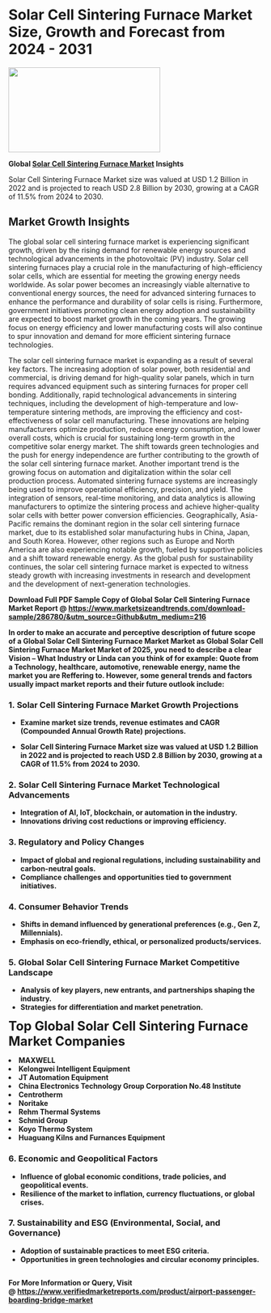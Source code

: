 <H1>Solar Cell Sintering Furnace Market Size, Growth and Forecast from 2024 - 2031</H1><img class="aligncenter size-medium wp-image-584254" src="https://thirdeyenews.in/wp-content/uploads/2024/09/Global-Market-Research-300x168.jpeg" alt="" width="300" height="168" /><p><strong>Global&nbsp;<a href="https://www.marketsizeandtrends.com/download-sample/286780/&amp;utm_source=Github&utm_medium=216">Solar Cell Sintering Furnace Market</a> Insights</strong></p><p>Solar Cell Sintering Furnace Market size was valued at USD 1.2 Billion in 2022 and is projected to reach USD 2.8 Billion by 2030, growing at a CAGR of 11.5% from 2024 to 2030.</p><p><h2>Market Growth Insights</h2> <p>The global solar cell sintering furnace market is experiencing significant growth, driven by the rising demand for renewable energy sources and technological advancements in the photovoltaic (PV) industry. Solar cell sintering furnaces play a crucial role in the manufacturing of high-efficiency solar cells, which are essential for meeting the growing energy needs worldwide. As solar power becomes an increasingly viable alternative to conventional energy sources, the need for advanced sintering furnaces to enhance the performance and durability of solar cells is rising. Furthermore, government initiatives promoting clean energy adoption and sustainability are expected to boost market growth in the coming years. The growing focus on energy efficiency and lower manufacturing costs will also continue to spur innovation and demand for more efficient sintering furnace technologies.</p> <p><strong></strong></p> <p>The solar cell sintering furnace market is expanding as a result of several key factors. The increasing adoption of solar power, both residential and commercial, is driving demand for high-quality solar panels, which in turn requires advanced equipment such as sintering furnaces for proper cell bonding. Additionally, rapid technological advancements in sintering techniques, including the development of high-temperature and low-temperature sintering methods, are improving the efficiency and cost-effectiveness of solar cell manufacturing. These innovations are helping manufacturers optimize production, reduce energy consumption, and lower overall costs, which is crucial for sustaining long-term growth in the competitive solar energy market. The shift towards green technologies and the push for energy independence are further contributing to the growth of the solar cell sintering furnace market. Another important trend is the growing focus on automation and digitalization within the solar cell production process. Automated sintering furnace systems are increasingly being used to improve operational efficiency, precision, and yield. The integration of sensors, real-time monitoring, and data analytics is allowing manufacturers to optimize the sintering process and achieve higher-quality solar cells with better power conversion efficiencies. Geographically, Asia-Pacific remains the dominant region in the solar cell sintering furnace market, due to its established solar manufacturing hubs in China, Japan, and South Korea. However, other regions such as Europe and North America are also experiencing notable growth, fueled by supportive policies and a shift toward renewable energy. As the global push for sustainability continues, the solar cell sintering furnace market is expected to witness steady growth with increasing investments in research and development and the development of next-generation technologies. <p><strong></p><p><span class=""><strong>Download Full PDF Sample Copy of Global Solar Cell Sintering Furnace Market Report</strong> @ <a href="https://www.marketsizeandtrends.com/download-sample/286780/&amp;utm_source=Github&utm_medium=216" target="_blank">https://www.marketsizeandtrends.com/download-sample/286780/&amp;utm_source=Github&utm_medium=216</a></span></p><p>In order to make an accurate and perceptive description of future scope of a Global&nbsp;Solar Cell Sintering Furnace Market Market as Global&nbsp;Solar Cell Sintering Furnace Market Market of 2025, you need to describe a clear Vision &ndash; What Industry or Linda can you think of for example: Quote from a Technology, healthcare, automotive, renewable energy, name the market you are Reffering to. However, some general trends and factors usually impact market reports and their future outlook include:</p><h3>1.&nbsp;<strong>Solar Cell Sintering Furnace Market Growth Projections</strong></h3><ul><li>Examine market size trends, revenue estimates and CAGR (Compounded Annual Growth Rate) projections.</li><li><p>Solar Cell Sintering Furnace Market size was valued at USD 1.2 Billion in 2022 and is projected to reach USD 2.8 Billion by 2030, growing at a CAGR of 11.5% from 2024 to 2030.</p></li></ul><h3>2.&nbsp;<strong>Solar Cell Sintering Furnace Market Technological Advancements</strong></h3><ul><li>Integration of AI, IoT, blockchain, or automation in the industry.</li><li>Innovations driving cost reductions or improving efficiency.</li></ul><h3>3.&nbsp;<strong>Regulatory and Policy Changes</strong></h3><ul><li>Impact of global and regional regulations, including sustainability and carbon-neutral goals.</li><li>Compliance challenges and opportunities tied to government initiatives.</li></ul><h3>4.&nbsp;<strong>Consumer Behavior Trends</strong></h3><ul><li>Shifts in demand influenced by generational preferences (e.g., Gen Z, Millennials).</li><li>Emphasis on eco-friendly, ethical, or personalized products/services.</li></ul><h3>5.&nbsp;<strong>Global Solar Cell Sintering Furnace Market Competitive Landscape</strong></h3><ul><li>Analysis of key players, new entrants, and partnerships shaping the industry.</li><li>Strategies for differentiation and market penetration.</li></ul><p data-pm-slice="1 1 []"><span style="color: inherit; font-family: inherit; font-size: 25px;">Top Global Solar Cell Sintering Furnace Market Companies</span></p><div class="" data-test-id=""><p><li>MAXWELL</li><li> Kelongwei Intelligent Equipment</li><li> JT Automation Equipment</li><li> China Electronics Technology Group Corporation No.48 Institute</li><li> Centrotherm</li><li> Noritake</li><li> Rehm Thermal Systems</li><li> Schmid Group</li><li> Koyo Thermo System</li><li> Huaguang Kilns and Furnances Equipment</li></p></div><h3>6.&nbsp;<strong>Economic and Geopolitical Factors</strong></h3><ul><li>Influence of global economic conditions, trade policies, and geopolitical events.</li><li>Resilience of the market to inflation, currency fluctuations, or global crises.</li></ul><h3>7.&nbsp;<strong>Sustainability and ESG (Environmental, Social, and Governance)</strong></h3><ul><li>Adoption of sustainable practices to meet ESG criteria.</li><li>Opportunities in green technologies and circular economy principles.</li></ul><h2><strong style="font-size: 14px;">For More Information or Query, Visit @&nbsp;</strong><a style="background-color: #ffffff; font-size: 14px;" href="https://www.marketsizeandtrends.com/report/solar-cell-sintering-furnace-market/" target="_blank">https://www.verifiedmarketreports.com/product/airport-passenger-boarding-bridge-market</a></h2>
